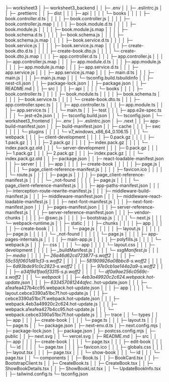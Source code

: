 
├─ worksheet3
│  ├─ worksheet3_backend
│  │  ├─ .env
│  │  ├─ .eslintrc.js
│  │  ├─ .prettierrc
│  │  ├─ dist
│  │  │  ├─ api
│  │  │  │  └─ books
│  │  │  │     ├─ book.controller.d.ts
│  │  │  │     ├─ book.controller.js
│  │  │  │     ├─ book.controller.js.map
│  │  │  │     ├─ book.module.d.ts
│  │  │  │     ├─ book.module.js
│  │  │  │     ├─ book.module.js.map
│  │  │  │     ├─ book.schema.d.ts
│  │  │  │     ├─ book.schema.js
│  │  │  │     ├─ book.schema.js.map
│  │  │  │     ├─ book.service.d.ts
│  │  │  │     ├─ book.service.js
│  │  │  │     ├─ book.service.js.map
│  │  │  │     ├─ create-book.dto.d.ts
│  │  │  │     ├─ create-book.dto.js
│  │  │  │     └─ create-book.dto.js.map
│  │  │  ├─ app.controller.d.ts
│  │  │  ├─ app.controller.js
│  │  │  ├─ app.controller.js.map
│  │  │  ├─ app.module.d.ts
│  │  │  ├─ app.module.js
│  │  │  ├─ app.module.js.map
│  │  │  ├─ app.service.d.ts
│  │  │  ├─ app.service.js
│  │  │  ├─ app.service.js.map
│  │  │  ├─ main.d.ts
│  │  │  ├─ main.js
│  │  │  ├─ main.js.map
│  │  │  └─ tsconfig.build.tsbuildinfo
│  │  ├─ nest-cli.json
│  │  ├─ package-lock.json
│  │  ├─ package.json
│  │  ├─ README.md
│  │  ├─ src
│  │  │  ├─ api
│  │  │  │  └─ books
│  │  │  │     ├─ book.controller.ts
│  │  │  │     ├─ book.module.ts
│  │  │  │     ├─ book.schema.ts
│  │  │  │     ├─ book.service.ts
│  │  │  │     └─ create-book.dto.ts
│  │  │  ├─ app.controller.spec.ts
│  │  │  ├─ app.controller.ts
│  │  │  ├─ app.module.ts
│  │  │  ├─ app.service.ts
│  │  │  └─ main.ts
│  │  ├─ test
│  │  │  ├─ app.e2e-spec.ts
│  │  │  └─ jest-e2e.json
│  │  ├─ tsconfig.build.json
│  │  └─ tsconfig.json
│  └─ worksheet3_frontend
│     ├─ .env
│     ├─ .eslintrc.json
│     ├─ .next
│     │  ├─ app-build-manifest.json
│     │  ├─ build-manifest.json
│     │  ├─ cache
│     │  │  ├─ swc
│     │  │  │  └─ plugins
│     │  │  │     └─ v7_windows_x86_64_0.106.15
│     │  │  └─ webpack
│     │  │     ├─ client-development
│     │  │     │  ├─ 0.pack.gz
│     │  │     │  ├─ 1.pack.gz
│     │  │     │  ├─ 2.pack.gz
│     │  │     │  ├─ index.pack.gz
│     │  │     │  └─ index.pack.gz.old
│     │  │     └─ server-development
│     │  │        ├─ 0.pack.gz
│     │  │        ├─ 1.pack.gz
│     │  │        ├─ 2.pack.gz
│     │  │        ├─ index.pack.gz
│     │  │        └─ index.pack.gz.old
│     │  ├─ package.json
│     │  ├─ react-loadable-manifest.json
│     │  ├─ server
│     │  │  ├─ app
│     │  │  │  ├─ create-book
│     │  │  │  │  ├─ page.js
│     │  │  │  │  └─ page_client-reference-manifest.js
│     │  │  │  ├─ favicon.ico
│     │  │  │  │  └─ route.js
│     │  │  │  ├─ page.js
│     │  │  │  ├─ page_client-reference-manifest.js
│     │  │  │  └─ _not-found
│     │  │  │     ├─ page.js
│     │  │  │     └─ page_client-reference-manifest.js
│     │  │  ├─ app-paths-manifest.json
│     │  │  ├─ interception-route-rewrite-manifest.js
│     │  │  ├─ middleware-build-manifest.js
│     │  │  ├─ middleware-manifest.json
│     │  │  ├─ middleware-react-loadable-manifest.js
│     │  │  ├─ next-font-manifest.js
│     │  │  ├─ next-font-manifest.json
│     │  │  ├─ pages-manifest.json
│     │  │  ├─ server-reference-manifest.js
│     │  │  ├─ server-reference-manifest.json
│     │  │  ├─ vendor-chunks
│     │  │  │  ├─ @swc.js
│     │  │  │  ├─ bootstrap.js
│     │  │  │  └─ next.js
│     │  │  └─ webpack-runtime.js
│     │  ├─ static
│     │  │  ├─ chunks
│     │  │  │  ├─ app
│     │  │  │  │  ├─ create-book
│     │  │  │  │  │  └─ page.js
│     │  │  │  │  ├─ layout.js
│     │  │  │  │  ├─ page.js
│     │  │  │  │  └─ _not-found
│     │  │  │  │     └─ page.js
│     │  │  │  ├─ app-pages-internals.js
│     │  │  │  ├─ main-app.js
│     │  │  │  ├─ polyfills.js
│     │  │  │  └─ webpack.js
│     │  │  ├─ css
│     │  │  │  └─ app
│     │  │  │     └─ layout.css
│     │  │  ├─ development
│     │  │  │  ├─ _buildManifest.js
│     │  │  │  └─ _ssgManifest.js
│     │  │  ├─ media
│     │  │  │  ├─ 26a46d62cd723877-s.woff2
│     │  │  │  ├─ 55c55f0601d81cf3-s.woff2
│     │  │  │  ├─ 581909926a08bbc8-s.woff2
│     │  │  │  ├─ 6d93bde91c0c2823-s.woff2
│     │  │  │  ├─ 97e0cb1ae144a2a9-s.woff2
│     │  │  │  ├─ a34f9d1faa5f3315-s.p.woff2
│     │  │  │  └─ df0a9ae256c0569c-s.woff2
│     │  │  └─ webpack
│     │  │     ├─ 4eb3a49920c2c624.webpack.hot-update.json
│     │  │     ├─ 633457081244afec._.hot-update.json
│     │  │     ├─ a1eafea427b4cc95.webpack.hot-update.json
│     │  │     ├─ app
│     │  │     │  └─ layout.cebce3390a51bc7f.hot-update.js
│     │  │     ├─ cebce3390a51bc7f.webpack.hot-update.json
│     │  │     ├─ webpack.4eb3a49920c2c624.hot-update.js
│     │  │     ├─ webpack.a1eafea427b4cc95.hot-update.js
│     │  │     └─ webpack.cebce3390a51bc7f.hot-update.js
│     │  ├─ trace
│     │  └─ types
│     │     ├─ app
│     │     │  ├─ create-book
│     │     │  │  └─ page.ts
│     │     │  ├─ layout.ts
│     │     │  └─ page.ts
│     │     └─ package.json
│     ├─ next-env.d.ts
│     ├─ next.config.mjs
│     ├─ package-lock.json
│     ├─ package.json
│     ├─ postcss.config.mjs
│     ├─ public
│     │  ├─ next.svg
│     │  └─ vercel.svg
│     ├─ README.md
│     ├─ src
│     │  ├─ app
│     │  │  ├─ create-book
│     │  │  │  └─ page.tsx
│     │  │  ├─ edit-book
│     │  │  │  └─ id
│     │  │  │     └─ page.tsx
│     │  │  ├─ favicon.ico
│     │  │  ├─ globals.css
│     │  │  ├─ layout.tsx
│     │  │  ├─ page.tsx
│     │  │  └─ show-book
│     │  │     └─ id
│     │  │        └─ page.tsx
│     │  └─ components
│     │     ├─ Book.ts
│     │     ├─ BookCard.tsx
│     │     ├─ BootstrapClient.ts
│     │     ├─ CreateBook.ts
│     │     ├─ CreateBook.tsx
│     │     ├─ ShowBookDetails.tsx
│     │     ├─ ShowBookList.tsx
│     │     └─ UpdateBookInfo.tsx
│     ├─ tailwind.config.ts
     └─ tsconfig.json
